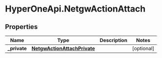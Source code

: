 # HyperOneApi.NetgwActionAttach

## Properties
Name | Type | Description | Notes
------------ | ------------- | ------------- | -------------
**_private** | [**NetgwActionAttachPrivate**](NetgwActionAttachPrivate.md) |  | [optional] 


